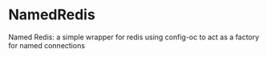 # NamedRedis
Named Redis: a simple wrapper for redis using config-oc to act as a factory for named connections
